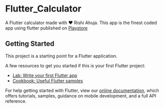 # Flutter_Calculator 

A Flutter calculator made with ❤️ Rishi Ahuja. This app is the finest coded app using flutter published on [Playstore](https://play.google.com/store/apps/details?id=com.rishi.calculatorapp)

## Getting Started

This project is a starting point for a Flutter application.

A few resources to get you started if this is your first Flutter project:

- [Lab: Write your first Flutter app](https://flutter.dev/docs/get-started/codelab)
- [Cookbook: Useful Flutter samples](https://flutter.dev/docs/cookbook)

For help getting started with Flutter, view our
[online documentation](https://flutter.dev/docs), which offers tutorials,
samples, guidance on mobile development, and a full API reference.
